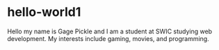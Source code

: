 # hello-world1

Hello my name is Gage Pickle and I am a student at SWIC studying web development. My interests include gaming, movies, and programming.
